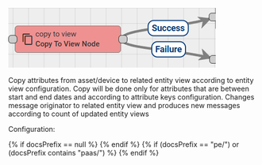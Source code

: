 ![image](/images/user-guide/rule-engine-2-0/nodes/copy-to-view-1.png)

Copy attributes from asset/device to related entity view according to entity view configuration. Copy will be done only for attributes that are between start and end dates and according to attribute keys configuration.
Changes message originator to related entity view and produces new messages according to count of updated entity views

Configuration:

{% if docsPrefix == null %}
<object width="70%" data="/images/user-guide/rule-engine-2-0/nodes/copy-to-view-2-ce.png"></object>
{% endif %}
{% if (docsPrefix == "pe/") or (docsPrefix contains "paas/") %}
<object width="70%" data="/images/user-guide/rule-engine-2-0/nodes/copy-to-view-2-pe.png"></object>
{% endif %}
